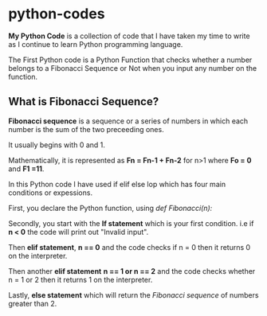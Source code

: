 # python-codes

**My Python Code** is a collection of code that I have taken my time to write as I continue to learn Python programming language.

The First Python code is a Python Function that checks whether a number belongs to a Fibonacci Sequence or Not when you input any number on the function.

## What is Fibonacci Sequence?

**Fibonacci sequence** is a sequence or a series of numbers in which each number is the sum of the two preceeding ones. 

It usually begins with 0 and 1.

Mathematically, it is represented as **Fn = Fn-1 + Fn-2** for n>1 where **Fo = 0** and **F1 =11**.

In this Python code I have used if elif else lop which has four main conditions or expessions.

First, you declare the Python function, using *def Fibonacci(n):*

Secondly, you start with the **If statement** which is your first condition. i.e if **n < 0** the code will print out "Invalid input".

Then **elif statement**, **n == 0** and the code checks if n = 0 then it returns 0 on the interpreter.

Then another **elif statement** **n == 1 or n == 2** and the code checks whether n = 1 or 2 then it returns 1 on the interpreter.

Lastly, **else statement** which will return the *Fibonacci sequence* of numbers greater than 2.
